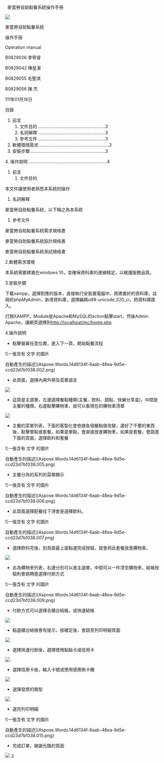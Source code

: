 ﻿` `麥當勞自助點餐系統操作手冊


![](Aspose.Words.14d6134f-6aab-48ea-9d5e-ccd23d7bf038.001.png)



麥當勞自助點餐系統

操作手冊

Operation manual


B0829026 李宥睿

B0829042 陳星潔

B0829055 毛聖淇

B0829056 陳  杰

111年01月18日



目錄

1. 前言
   1. 文件目的 ………………………………………………3
   1. 名詞解釋 ………………………………………………3
   1. 參考文件 ………………………………………………3
1. 軟體環境需求…………………………………………………3
1. 安裝步驟  ……………………………………………………3

4\.	操作說明  ………………………………………………………4












1. 前言
   1. 文件目的

本文件讓使用者熟悉本系統的操作

1. 名詞解釋

麥當勞自助點餐系統，以下稱之為本系統

1. 參考文件

麥當勞自助點餐系統需求規格書

麥當勞自助點餐系統設計規格書

麥當勞自助點餐系統測試規格書

2\.軟體需求環境

本系統需要建置在windows 10，並確保資料庫的連線穩定，以維護服務品質。

3\.安裝步驟

下載xampp，選擇對應的版本，直接執行安裝置電腦中，將建置好的資料庫，註冊好phpMyAdmin，新增資料庫，選擇編碼utf8-unicode\_520\_ci，把資料庫匯入。

打開XAMPP，Module是Apache和MySQL的action點擊start，然後Admin Apache，讓網頁選擇到<http://localhost/mc/home.php>

4\.操作說明

- 點擊螢幕任意位置，進入下一頁，開始點餐流程

![一張含有 文字 的圖片

自動產生的描述](Aspose.Words.14d6134f-6aab-48ea-9d5e-ccd23d7bf038.002.png)

- 此頁面，選擇內用外帶及菜單語言

![](Aspose.Words.14d6134f-6aab-48ea-9d5e-ccd23d7bf038.003.png)




- 這頁是主選單，左邊選擇餐點種類(主餐、飲料、甜點、快樂分享盒)，中間是主餐的種類，右邊點擊購物車，就可以看現在的購物車清單

![](Aspose.Words.14d6134f-6aab-48ea-9d5e-ccd23d7bf038.004.png)

- 主餐的菜單列表，下面的客製化會依據各個餐點做改變，選好了不要的東西後，點擊單點或套餐，如果是單點，會直接放進購物車，如果是套餐，會跳進下面的頁面，選擇飲料和套餐

![一張含有 文字 的圖片

自動產生的描述](Aspose.Words.14d6134f-6aab-48ea-9d5e-ccd23d7bf038.005.png)

- 主餐分為的系列的菜單顯示

![一張含有 文字 的圖片

自動產生的描述](Aspose.Words.14d6134f-6aab-48ea-9d5e-ccd23d7bf038.006.png)

- 此頁面選擇配餐往下滑會是選擇飲料。

![一張含有 文字 的圖片

自動產生的描述](Aspose.Words.14d6134f-6aab-48ea-9d5e-ccd23d7bf038.007.png)



- 選擇飲料完後，到頁面最上面點選完成按鈕，就會把此套餐放進購物車。

![](Aspose.Words.14d6134f-6aab-48ea-9d5e-ccd23d7bf038.008.png)

- 此為購物車列表，右邊分別可以進主選單，中間可以一件清空購物車，結帳按鈕則會跳轉進選擇付款方式

![一張含有 文字 的圖片

自動產生的描述](Aspose.Words.14d6134f-6aab-48ea-9d5e-ccd23d7bf038.009.png)

- 付款方式可以選擇去櫃台結帳，或快速結帳

![](Aspose.Words.14d6134f-6aab-48ea-9d5e-ccd23d7bf038.010.png)

- 點選櫃台結帳會有提示，按確定後，會跳至列印明細頁面

![](Aspose.Words.14d6134f-6aab-48ea-9d5e-ccd23d7bf038.011.png)



- 選擇快速付款後，選擇使用點點卡或信用卡

![](Aspose.Words.14d6134f-6aab-48ea-9d5e-ccd23d7bf038.012.png)

- 選擇信用卡後，輸入卡號或使用感應刷卡機

![](Aspose.Words.14d6134f-6aab-48ea-9d5e-ccd23d7bf038.013.png)



- 選擇發票的類型

![](Aspose.Words.14d6134f-6aab-48ea-9d5e-ccd23d7bf038.014.png)

- 選完列印明細

![一張含有 文字 的圖片

自動產生的描述](Aspose.Words.14d6134f-6aab-48ea-9d5e-ccd23d7bf038.015.png)




- 完成訂單，謝謝光臨的頁面

![](Aspose.Words.14d6134f-6aab-48ea-9d5e-ccd23d7bf038.016.png)
2

